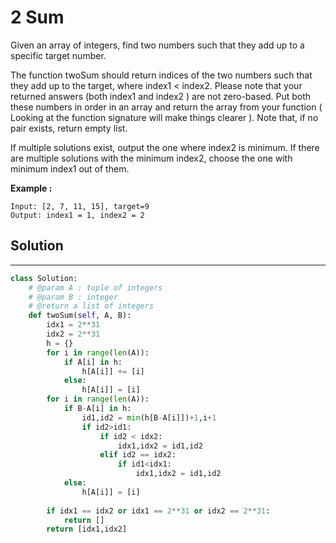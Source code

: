 <h1>2 Sum</h1>

<p>Given an array of integers, find two numbers such that they add up to a specific target number.

The function twoSum should return indices of the two numbers such that they add up to the target, where index1 < index2. Please note that your returned answers (both index1 and index2 ) are not zero-based.
Put both these numbers in order in an array and return the array from your function ( Looking at the function signature will make things clearer ). Note that, if no pair exists, return empty list.

If multiple solutions exist, output the one where index2 is minimum. If there are multiple solutions with the minimum index2, choose the one with minimum index1 out of them.</p>

<p><b>Example :</b>
<br>

    Input: [2, 7, 11, 15], target=9
    Output: index1 = 1, index2 = 2
</p>

<h2>Solution</h2>

***

```python
class Solution:
    # @param A : tuple of integers
    # @param B : integer
    # @return a list of integers
    def twoSum(self, A, B):
        idx1 = 2**31
        idx2 = 2**31
        h = {}
        for i in range(len(A)):
            if A[i] in h:
                h[A[i]] += [i]
            else:
                h[A[i]] = [i]
        for i in range(len(A)):
            if B-A[i] in h:
                id1,id2 = min(h[B-A[i]])+1,i+1
                if id2>id1:
                    if id2 < idx2:
                        idx1,idx2 = id1,id2
                    elif id2 == idx2:
                        if id1<idx1:
                            idx1,idx2 = id1,id2
            else:
                h[A[i]] = [i]
                
        if idx1 == idx2 or idx1 == 2**31 or idx2 == 2**31:
            return []
        return [idx1,idx2]
```